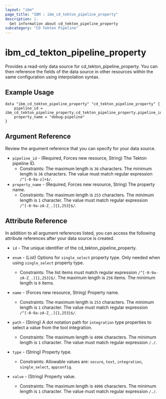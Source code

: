 ```yaml
---
layout: "ibm"
page_title: "IBM : ibm_cd_tekton_pipeline_property"
description: |-
  Get information about cd_tekton_pipeline_property
subcategory: "CD Tekton Pipeline"
---
```


# ibm_cd_tekton_pipeline_property

Provides a read-only data source for cd_tekton_pipeline_property. You can then reference the fields of the data source in other resources within the same configuration using interpolation syntax.

## Example Usage

```hcl
data "ibm_cd_tekton_pipeline_property" "cd_tekton_pipeline_property" {
	pipeline_id = ibm_cd_tekton_pipeline_property.cd_tekton_pipeline_property.pipeline_id
	property_name = "debug-pipeline"
}
```

## Argument Reference

Review the argument reference that you can specify for your data source.

* `pipeline_id` - (Required, Forces new resource, String) The Tekton pipeline ID.
  * Constraints: The maximum length is `36` characters. The minimum length is `36` characters. The value must match regular expression `/^[-0-9a-z]+$/`.
* `property_name` - (Required, Forces new resource, String) The property name.
  * Constraints: The maximum length is `253` characters. The minimum length is `1` character. The value must match regular expression `/^[-0-9a-zA-Z_.]{1,253}$/`.

## Attribute Reference

In addition to all argument references listed, you can access the following attribute references after your data source is created.

* `id` - The unique identifier of the cd_tekton_pipeline_property.
* `enum` - (List) Options for `single_select` property type. Only needed when using `single_select` property type.
  * Constraints: The list items must match regular expression `/^[-0-9a-zA-Z_.]{1,253}$/`. The maximum length is `256` items. The minimum length is `0` items.

* `name` - (Forces new resource, String) Property name.
  * Constraints: The maximum length is `253` characters. The minimum length is `1` character. The value must match regular expression `/^[-0-9a-zA-Z_.]{1,253}$/`.

* `path` - (String) A dot notation path for `integration` type properties to select a value from the tool integration.
  * Constraints: The maximum length is `4096` characters. The minimum length is `1` character. The value must match regular expression `/./`.

* `type` - (String) Property type.
  * Constraints: Allowable values are: `secure`, `text`, `integration`, `single_select`, `appconfig`.

* `value` - (String) Property value.
  * Constraints: The maximum length is `4096` characters. The minimum length is `1` character. The value must match regular expression `/./`.

